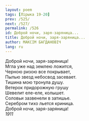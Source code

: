 ```yaml
---
layout: poem
tags: [Лірыка 19-20]
prev: /525/
next: /527/
permalink: /526
id: Доброй ночи, заря-заряница...
title: Доброй ночи, заря-заряница...
author: МАКСІМ БАГДАНОВІЧ
lang: ru
---
```



Доброй ночи, заря-заряница!  
Мгла уже над землею ложится,  
Черною ризою все покрывает,  
Пылью звезд небосвод засевает.  
Тишина мою тронула душу.  
Ветерок придорожную грушу  
Шевелит еле-еле, колышет.  
Соловьи зазвенели в затишье.  
Серебром тихо льется криница.  
Доброй ночи, заря-заряница!  
*1911*

